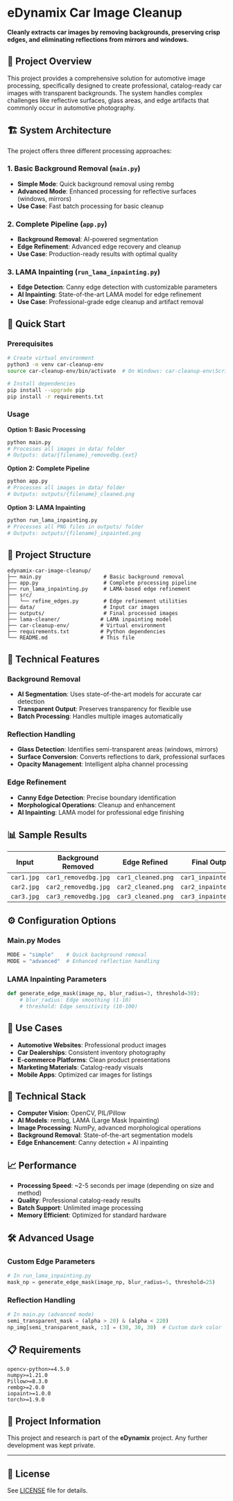 # eDynamix Car Image Cleanup

**Cleanly extracts car images by removing backgrounds, preserving crisp edges, and eliminating reflections from mirrors and windows.**

## 🎯 Project Overview

This project provides a comprehensive solution for automotive image processing, specifically designed to create professional, catalog-ready car images with transparent backgrounds. The system handles complex challenges like reflective surfaces, glass areas, and edge artifacts that commonly occur in automotive photography.

## 🏗️ System Architecture

The project offers three different processing approaches:

### 1. **Basic Background Removal** (`main.py`)
- **Simple Mode**: Quick background removal using rembg
- **Advanced Mode**: Enhanced processing for reflective surfaces (windows, mirrors)
- **Use Case**: Fast batch processing for basic cleanup

### 2. **Complete Pipeline** (`app.py`) 
- **Background Removal**: AI-powered segmentation
- **Edge Refinement**: Advanced edge recovery and cleanup
- **Use Case**: Production-ready results with optimal quality

### 3. **LAMA Inpainting** (`run_lama_inpainting.py`)
- **Edge Detection**: Canny edge detection with customizable parameters
- **AI Inpainting**: State-of-the-art LAMA model for edge refinement
- **Use Case**: Professional-grade edge cleanup and artifact removal

## 🚀 Quick Start

### Prerequisites

```bash
# Create virtual environment
python3 -m venv car-cleanup-env
source car-cleanup-env/bin/activate  # On Windows: car-cleanup-env\Scripts\activate

# Install dependencies
pip install --upgrade pip
pip install -r requirements.txt
```

### Usage

**Option 1: Basic Processing**
```bash
python main.py
# Processes all images in data/ folder
# Outputs: data/{filename}_removedbg.{ext}
```

**Option 2: Complete Pipeline**
```bash
python app.py
# Processes all images in data/ folder
# Outputs: outputs/{filename}_cleaned.png
```

**Option 3: LAMA Inpainting**
```bash
python run_lama_inpainting.py
# Processes all PNG files in outputs/ folder
# Outputs: outputs/{filename}_inpainted.png
```

## 📁 Project Structure

```
edynamix-car-image-cleanup/
├── main.py                    # Basic background removal
├── app.py                     # Complete processing pipeline
├── run_lama_inpainting.py     # LAMA-based edge refinement
├── src/
│   └── refine_edges.py        # Edge refinement utilities
├── data/                      # Input car images
├── outputs/                   # Final processed images
├── lama-cleaner/             # LAMA inpainting model
├── car-cleanup-env/          # Virtual environment
├── requirements.txt          # Python dependencies
└── README.md                 # This file
```

## 🔧 Technical Features

### Background Removal
- **AI Segmentation**: Uses state-of-the-art models for accurate car detection
- **Transparent Output**: Preserves transparency for flexible use
- **Batch Processing**: Handles multiple images automatically

### Reflection Handling
- **Glass Detection**: Identifies semi-transparent areas (windows, mirrors)
- **Surface Conversion**: Converts reflections to dark, professional surfaces
- **Opacity Management**: Intelligent alpha channel processing

### Edge Refinement
- **Canny Edge Detection**: Precise boundary identification
- **Morphological Operations**: Cleanup and enhancement
- **AI Inpainting**: LAMA model for professional edge finishing

## 📊 Sample Results

| Input | Background Removed | Edge Refined | Final Output |
|-------|-------------------|--------------|--------------|
| `car1.jpg` | `car1_removedbg.jpg` | `car1_cleaned.png` | `car1_inpainted.png` |
| `car2.jpg` | `car2_removedbg.jpg` | `car2_cleaned.png` | `car2_inpainted.png` |
| `car3.jpg` | `car3_removedbg.jpg` | `car3_cleaned.png` | `car3_inpainted.png` |

## ⚙️ Configuration Options

### Main.py Modes
```python
MODE = "simple"    # Quick background removal
MODE = "advanced"  # Enhanced reflection handling
```

### LAMA Inpainting Parameters
```python
def generate_edge_mask(image_np, blur_radius=3, threshold=30):
    # blur_radius: Edge smoothing (1-10)
    # threshold: Edge sensitivity (10-100)
```

## 🎨 Use Cases

- **Automotive Websites**: Professional product images
- **Car Dealerships**: Consistent inventory photography
- **E-commerce Platforms**: Clean product presentations
- **Marketing Materials**: Catalog-ready visuals
- **Mobile Apps**: Optimized car images for listings

## 🔬 Technical Stack

- **Computer Vision**: OpenCV, PIL/Pillow
- **AI Models**: rembg, LAMA (Large Mask Inpainting)
- **Image Processing**: NumPy, advanced morphological operations
- **Background Removal**: State-of-the-art segmentation models
- **Edge Enhancement**: Canny detection + AI inpainting

## 📈 Performance

- **Processing Speed**: ~2-5 seconds per image (depending on size and method)
- **Quality**: Professional catalog-ready results
- **Batch Support**: Unlimited image processing
- **Memory Efficient**: Optimized for standard hardware

## 🛠️ Advanced Usage

### Custom Edge Parameters
```python
# In run_lama_inpainting.py
mask_np = generate_edge_mask(image_np, blur_radius=5, threshold=25)
```

### Reflection Handling
```python
# In main.py (advanced mode)
semi_transparent_mask = (alpha > 20) & (alpha < 220)
np_img[semi_transparent_mask, :3] = (30, 30, 30)  # Custom dark color
```

## 📋 Requirements

```
opencv-python>=4.5.0
numpy>=1.21.0
Pillow>=8.3.0
rembg>=2.0.0
iopaint>=1.0.0
torch>=1.9.0
```

## 🏢 Project Information

This project and research is part of the **eDynamix** project. Any further development was kept private.

---

## 📝 License

See [LICENSE](LICENSE) file for details.
